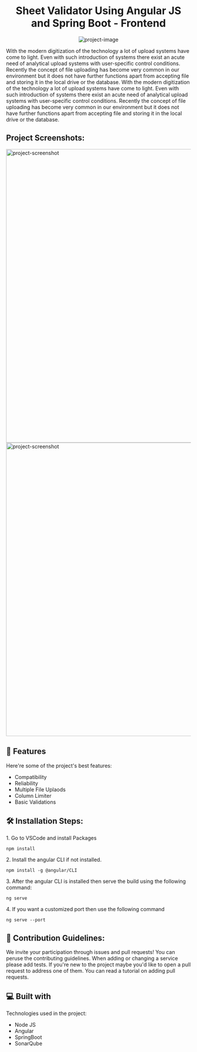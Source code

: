 <h1 align="center" id="title">Sheet Validator Using Angular JS and Spring Boot - Frontend</h1>

<p align="center"><img src="https://socialify.git.ci/iamthebenison/Angular-based-File-analyzer/image?description=1&amp;descriptionEditable=It%20is%20the%20front%20end%20of%20an%20angular%20based%20spring%20boot%20supported%20application%20that%20works%20on%20analyzing%20files%20for%20rectifying%20and%20identification%20tasks.&amp;forks=1&amp;language=1&amp;name=1&amp;owner=1&amp;pattern=Circuit%20Board&amp;pulls=1&amp;stargazers=1&amp;theme=Light" alt="project-image"></p>

<p id="description">With the modern digitization of the technology a lot of upload systems have come to light. Even with such introduction of systems there exist an acute need of analytical upload systems with user-specific control conditions. Recently the concept of file uploading has become very common in our environment but it does not have further functions apart from accepting file and storing it in the local drive or the database. With the modern digitization of the technology a lot of upload systems have come to light. Even with such introduction of systems there exist an acute need of analytical upload systems with user-specific control conditions. Recently the concept of file uploading has become very common in our environment but it does not have further functions apart from accepting file and storing it in the local drive or the database.</p>

<h2>Project Screenshots:</h2>

<img src="https://i.postimg.cc/mrg9qw0w/Proj.png" alt="project-screenshot" width="800" height="800/">

<img src="https://i.postimg.cc/28qrHBcZ/VTU-POD-02-Moment.jpg" alt="project-screenshot" width="800" height="800/">

  
  
<h2>🧐 Features</h2>

Here're some of the project's best features:

*   Compatibility
*   Reliability
*   Multiple File Uplaods
*   Column Limiter
*   Basic Validations

<h2>🛠️ Installation Steps:</h2>

<p>1. Go to VSCode and install Packages</p>

```
npm install
```

<p>2. Install the angular CLI if not installed.</p>

```
npm install -g @angular/CLI
```

<p>3. After the angular CLI is installed then serve the build using the following command:</p>

```
ng serve
```

<p>4. If you want a customized port then use the following command</p>

```
ng serve --port 
```

<h2>🍰 Contribution Guidelines:</h2>

We invite your participation through issues and pull requests! You can peruse the contributing guidelines. When adding or changing a service please add tests. If you're new to the project maybe you'd like to open a pull request to address one of them. You can read a tutorial on adding pull requests.

  
  
<h2>💻 Built with</h2>

Technologies used in the project:

*   Node JS
*   Angular
*   SpringBoot
*   SonarQube

